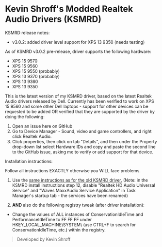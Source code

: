 # Kevin Shroff's Modded Realtek Audio Drivers (KSMRD)

KSMRD release notes:
- v3.0.2: added driver level support for XPS 13 9350 (needs testing)

As of KSMRD v3.0.2 pre-release, driver supports the following hardware:
- XPS 15 9570
- XPS 15 9560
- XPS 15 9550 (probably)
- XPS 13 9370 (probably)
- XPS 13 9360
- XPS 13 9350

This is the latest version of my KSMRD driver, based on the latest Realtek Audio drivers released by Dell. Currently has been verified to work on XPS 15 9560 and some other Dell laptops - support for other devices can be requested to be added OR verified that they are supported by the driver by doing the following:
1) Open an issue here on GitHub
2) Go to Device Manager - Sound, video and game controllers, and right click Realtek Audio.
3) Click properties, then click on tab "Details", and then under the Property drop-down list select Hardware IDs and copy and paste the second line to the GitHub issue, asking me to verify or add support for that device.

Installation instructions: 

Follow all instructions EXACTLY otherwise you WILL face problems.

1) Use the [same instructions as for the old KSMRD driver](https://www.reddit.com/r/Dell/comments/6nt3ch/kevin_shroffs_modded_realtek_audio_drivers_for/), (Note: in the KSMRD install instructions step 12, disable "Realtek HD Audio Universal Service" and "Waves MaxxAudio Service Application" in Task Manager's startup tab - the services have been renamed) 

2) **AND** also do the following registry tweak (after driver installation): 
- Change the values of ALL instances of ConservationIdleTime and PerformanceIdleTime to FF FF FF under HKEY_LOCAL_MACHINE\SYSTEM\ (use CTRL+F to search for ConservationIdleTime, etc.) within the registry.

> Developed by Kevin Shroff
